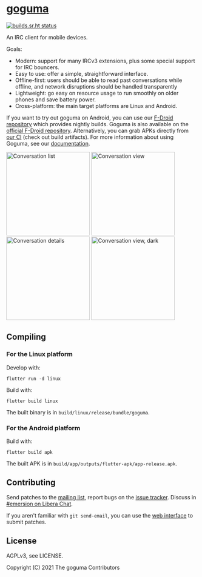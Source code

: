 # [goguma]

[![builds.sr.ht status](https://builds.sr.ht/~emersion/goguma/commits/master.svg)](https://builds.sr.ht/~emersion/goguma/commits/master?)

An IRC client for mobile devices.

Goals:

- Modern: support for many IRCv3 extensions, plus some special support for IRC
  bouncers.
- Easy to use: offer a simple, straightforward interface.
- Offline-first: users should be able to read past conversations while offline,
  and network disruptions should be handled transparently
- Lightweight: go easy on resource usage to run smoothly on older phones and
  save battery power.
- Cross-platform: the main target platforms are Linux and Android.

If you want to try out goguma on Android, you can use our
[F-Droid repository][fdroid-nightly] which provides nightly builds. Goguma is
also available on the [official F-Droid repository][fdroid-stable].
Alternatively, you can grab APKs directly from [our CI][android-ci] (check out
build artifacts). For more information about using Goguma, see our
[documentation].

<img src="https://l.sr.ht/ah3N.png" width="220" alt="Conversation list">
<img src="https://l.sr.ht/5NNh.png" width="220" alt="Conversation view">
<img src="https://l.sr.ht/7tDh.png" width="220" alt="Conversation details">
<img src="https://l.sr.ht/VoM9.png" width="220" alt="Conversation view, dark">

## Compiling

### For the Linux platform

Develop with:

    flutter run -d linux

Build with:

    flutter build linux

The built binary is in `build/linux/release/bundle/goguma`.

### For the Android platform

Build with:

    flutter build apk

The built APK is in `build/app/outputs/flutter-apk/app-release.apk`.

## Contributing

Send patches to the [mailing list], report bugs on the [issue tracker]. Discuss
in [#emersion on Libera Chat].

If you aren't familiar with `git send-email`, you can use the
[web interface][git-send-email-web] to submit patches.

## License

AGPLv3, see LICENSE.

Copyright (C) 2021 The goguma Contributors

[goguma]: https://sr.ht/~emersion/goguma/
[fdroid-nightly]: https://fdroid.emersion.fr/#goguma-nightly
[fdroid-stable]: https://f-droid.org/packages/fr.emersion.goguma/
[android-ci]: https://builds.sr.ht/~emersion/goguma/commits/master/android
[documentation]: docs/README.md
[mailing list]: https://lists.sr.ht/~emersion/goguma-dev
[issue tracker]: https://todo.sr.ht/~emersion/goguma
[#emersion on Libera Chat]: ircs://irc.libera.chat/#emersion
[git-send-email-web]: https://man.sr.ht/git.sr.ht/#sending-patches-upstream
